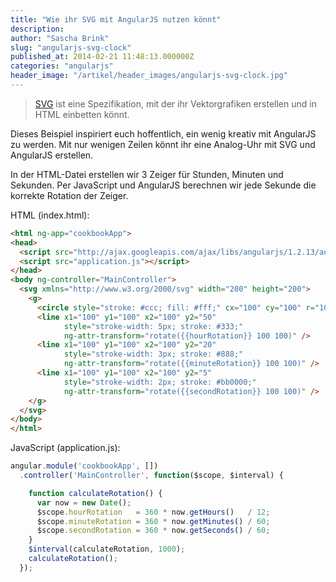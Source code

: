 ```yaml
---
title: "Wie ihr SVG mit AngularJS nutzen könnt"
description:
author: "Sascha Brink"
slug: "angularjs-svg-clock"
published_at: 2014-02-21 11:48:13.000000Z
categories: "angularjs"
header_image: "/artikel/header_images/angularjs-svg-clock.jpg"
---
```


> [SVG](http://en.wikipedia.org/wiki/Scalable_Vector_Graphics) ist eine Spezifikation, mit der ihr Vektorgrafiken erstellen und in HTML einbetten könnt.

Dieses Beispiel inspiriert euch hoffentlich, ein wenig kreativ mit AngularJS zu werden. Mit nur wenigen Zeilen könnt ihr eine Analog-Uhr mit SVG und AngularJS erstellen.

In der HTML-Datei erstellen wir 3 Zeiger für Stunden, Minuten und Sekunden. Per JavaScript und AngularJS berechnen wir jede Sekunde die korrekte Rotation der Zeiger.

HTML (index.html):

```html
<html ng-app="cookbookApp">
<head>
  <script src="http://ajax.googleapis.com/ajax/libs/angularjs/1.2.13/angular.js"></script>
  <script src="application.js"></script>
</head>
<body ng-controller="MainController">
  <svg xmlns="http://www.w3.org/2000/svg" width="200" height="200">
    <g>
      <circle style="stroke: #ccc; fill: #fff;" cx="100" cy="100" r="100"/>
      <line x1="100" y1="100" x2="100" y2="50"
            style="stroke-width: 5px; stroke: #333;"
            ng-attr-transform="rotate({{hourRotation}} 100 100)" />
      <line x1="100" y1="100" x2="100" y2="20"
            style="stroke-width: 3px; stroke: #888;"
            ng-attr-transform="rotate({{minuteRotation}} 100 100)" />
      <line x1="100" y1="100" x2="100" y2="5"
            style="stroke-width: 2px; stroke: #bb0000;"
            ng-attr-transform="rotate({{secondRotation}} 100 100)" />
    </g>
  </svg>
</body>
</html>
```


JavaScript (application.js):

```javascript
angular.module('cookbookApp', [])
  .controller('MainController', function($scope, $interval) {

    function calculateRotation() {
      var now = new Date();
      $scope.hourRotation   = 360 * now.getHours()   / 12;
      $scope.minuteRotation = 360 * now.getMinutes() / 60;
      $scope.secondRotation = 360 * now.getSeconds() / 60;
    }
    $interval(calculateRotation, 1000);
    calculateRotation();
  });
```
